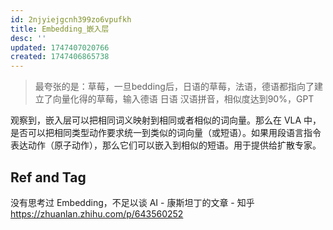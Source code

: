 ```yaml
---
id: 2njyiejgcnh399zo6vpufkh
title: Embedding_嵌入层
desc: ''
updated: 1747407020766
created: 1747406865738
---
```


> 最夸张的是：草莓，一旦bedding后，日语的草莓，法语，德语都指向了建立了向量化得的草莓，输入德语 日语 汉语拼音，相似度达到90%，GPT

观察到，嵌入层可以把相同词义映射到相同或者相似的词向量。那么在 VLA 中，是否可以把相同类型动作要求统一到类似的词向量（或短语）。如果用段语言指令表达动作（原子动作），那么它们可以嵌入到相似的短语。用于提供给扩散专家。

## Ref and Tag

没有思考过 Embedding，不足以谈 AI - 康斯坦丁的文章 - 知乎
https://zhuanlan.zhihu.com/p/643560252